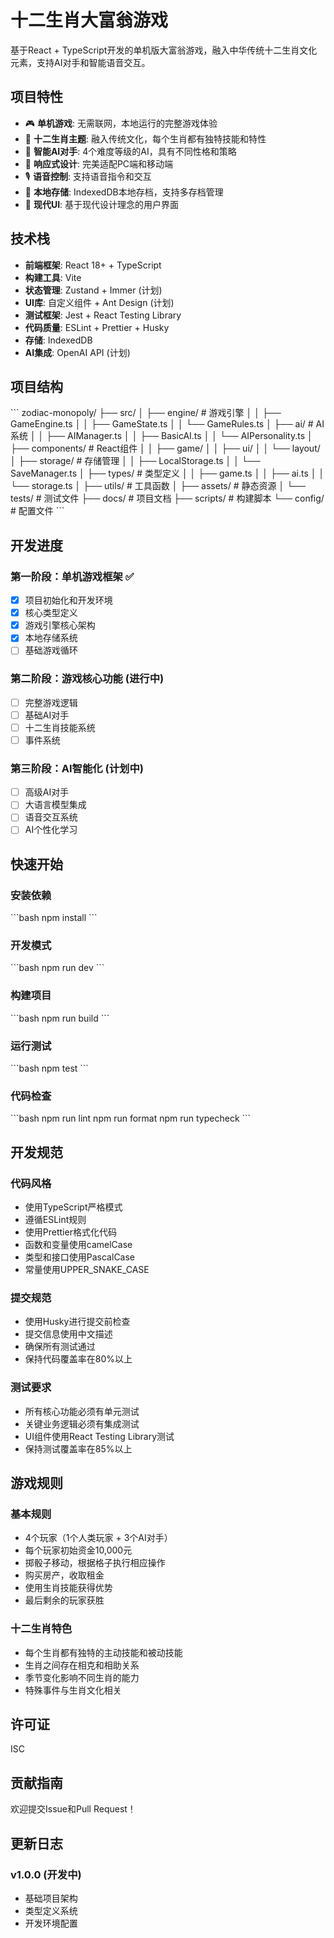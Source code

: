 # 十二生肖大富翁游戏

基于React + TypeScript开发的单机版大富翁游戏，融入中华传统十二生肖文化元素，支持AI对手和智能语音交互。

## 项目特性

- 🎮 **单机游戏**: 无需联网，本地运行的完整游戏体验
- 🐉 **十二生肖主题**: 融入传统文化，每个生肖都有独特技能和特性
- 🤖 **智能AI对手**: 4个难度等级的AI，具有不同性格和策略
- 📱 **响应式设计**: 完美适配PC端和移动端
- 🎙️ **语音控制**: 支持语音指令和交互
- 💾 **本地存储**: IndexedDB本地存档，支持多存档管理
- 🎨 **现代UI**: 基于现代设计理念的用户界面

## 技术栈

- **前端框架**: React 18+ + TypeScript
- **构建工具**: Vite
- **状态管理**: Zustand + Immer (计划)
- **UI库**: 自定义组件 + Ant Design (计划)
- **测试框架**: Jest + React Testing Library
- **代码质量**: ESLint + Prettier + Husky
- **存储**: IndexedDB
- **AI集成**: OpenAI API (计划)

## 项目结构

\`\`\`
zodiac-monopoly/
├── src/
│   ├── engine/              # 游戏引擎
│   │   ├── GameEngine.ts
│   │   ├── GameState.ts
│   │   └── GameRules.ts
│   ├── ai/                  # AI系统
│   │   ├── AIManager.ts
│   │   ├── BasicAI.ts
│   │   └── AIPersonality.ts
│   ├── components/          # React组件
│   │   ├── game/
│   │   ├── ui/
│   │   └── layout/
│   ├── storage/             # 存储管理
│   │   ├── LocalStorage.ts
│   │   └── SaveManager.ts
│   ├── types/               # 类型定义
│   │   ├── game.ts
│   │   ├── ai.ts
│   │   └── storage.ts
│   ├── utils/               # 工具函数
│   ├── assets/              # 静态资源
│   └── tests/               # 测试文件
├── docs/                    # 项目文档
├── scripts/                 # 构建脚本
└── config/                  # 配置文件
\`\`\`

## 开发进度

### 第一阶段：单机游戏框架 ✅
- [x] 项目初始化和开发环境
- [x] 核心类型定义
- [x] 游戏引擎核心架构
- [x] 本地存储系统
- [ ] 基础游戏循环

### 第二阶段：游戏核心功能 (进行中)
- [ ] 完整游戏逻辑
- [ ] 基础AI对手
- [ ] 十二生肖技能系统
- [ ] 事件系统

### 第三阶段：AI智能化 (计划中)
- [ ] 高级AI对手
- [ ] 大语言模型集成
- [ ] 语音交互系统
- [ ] AI个性化学习

## 快速开始

### 安装依赖
\`\`\`bash
npm install
\`\`\`

### 开发模式
\`\`\`bash
npm run dev
\`\`\`

### 构建项目
\`\`\`bash
npm run build
\`\`\`

### 运行测试
\`\`\`bash
npm test
\`\`\`

### 代码检查
\`\`\`bash
npm run lint
npm run format
npm run typecheck
\`\`\`

## 开发规范

### 代码风格
- 使用TypeScript严格模式
- 遵循ESLint规则
- 使用Prettier格式化代码
- 函数和变量使用camelCase
- 类型和接口使用PascalCase
- 常量使用UPPER_SNAKE_CASE

### 提交规范
- 使用Husky进行提交前检查
- 提交信息使用中文描述
- 确保所有测试通过
- 保持代码覆盖率在80%以上

### 测试要求
- 所有核心功能必须有单元测试
- 关键业务逻辑必须有集成测试
- UI组件使用React Testing Library测试
- 保持测试覆盖率在85%以上

## 游戏规则

### 基本规则
- 4个玩家（1个人类玩家 + 3个AI对手）
- 每个玩家初始资金10,000元
- 掷骰子移动，根据格子执行相应操作
- 购买房产，收取租金
- 使用生肖技能获得优势
- 最后剩余的玩家获胜

### 十二生肖特色
- 每个生肖都有独特的主动技能和被动技能
- 生肖之间存在相克和相助关系
- 季节变化影响不同生肖的能力
- 特殊事件与生肖文化相关

## 许可证

ISC

## 贡献指南

欢迎提交Issue和Pull Request！

## 更新日志

### v1.0.0 (开发中)
- 基础项目架构
- 类型定义系统
- 开发环境配置